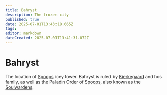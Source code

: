```yaml
---
title: Bahryst
description: The frozen city
published: true
date: 2025-07-01T13:43:18.665Z
tags: 
editor: markdown
dateCreated: 2025-07-01T13:41:31.072Z
---
```


# Bahryst
The location of [Spoops](/characters/spoops) icey tower. Bahryst is ruled by [Kierkegaard](/characters/kierkegaard) and hos family, as well as the Paladin Order of Spoops, also known as the [Soulwardens](/organizations/soulwardens). 